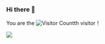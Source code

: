 ### Hi there 👋

You are the ![Visitor Count](https://profile-counter.glitch.me/wwryy/count.svg)th visitor！

 <!-- 可以使用img标签使其右对齐 -->
<!-- <img align='right' src="https://profile-counter.glitch.me/wwryy/count.svg" width="200"> -->

<!--状态展示：-->
<img align="center"  src="https://github-readme-stats.vercel.app/api?username=ying201&show_icons=true&theme=radical"/>

<!--语言使用统计：-->
<!-- <img align="center"  src="https://github-readme-stats.vercel.app/api/top-langs/?username=wwryy&theme=radical&layout=compact"  /> -->

<!-- 显示最近一个月以来GitHub贡献的折线图 -->
<!-- ![activity-graph](https://github-readme-activity-graph.cyclic.app/graph?username=wwryy&theme=radical) -->

<!-- ![activity-graph](https://github-readme-activity-graph.cyclic.app/graph?username=Renzehua1998&theme=vue) -->

<!-- 可以使用img标签使其右对齐 -->
<!-- <img align='right' src="https://profile-counter.glitch.me/wwryy/count.svg" width="200"> -->

<!-- <img src="https://readme-typing-svg.herokuapp.com/?lines=消息1;消息2&font=Roboto" /> -->

<!-- ![bilibili](https://stats.justsong.cn/api/bilibili/?id=你的用户id&theme=主题名称) -->
<!-- ![leetcode](https://stats.justsong.cn/api/leetcode/?username=你的用户id&cn=true) -->
<!-- ![csdn](https://stats.justsong.cn/api/csdn?id=用户id&theme=radical)
![github](https://stats.justsong.cn/api/github?username=ying201&theme=radical) -->


<!--
**wwryy/wwryy** is a ✨ _special_ ✨ repository because its `README.md` (this file) appears on your GitHub profile.

Here are some ideas to get you started:

- 🔭 I’m currently working on ...
- 🌱 I’m currently learning ...
- 👯 I’m looking to collaborate on ...
- 🤔 I’m looking for help with ...
- 💬 Ask me about ...
- 📫 How to reach me: ...
- 😄 Pronouns: ...
- ⚡ Fun fact: ...
-->
